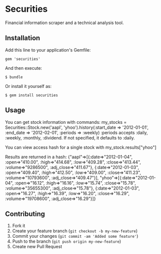 # Securities

Financial information scraper and a technical analysis tool.

## Installation

Add this line to your application's Gemfile:

    gem 'securities'

And then execute:

    $ bundle

Or install it yourself as:

    $ gem install securities

## Usage

You can get stock information with commands:
	my_stocks = Securities::Stock.new('aapl', 'yhoo').history(:start_date => '2012-01-01', :end_date => '2012-02-01', :periods => :weekly)
	:periods accepts :daily, :weekly, :monthly, :dividend. If not specified, it defaults to :daily.

You can view access hash for a single stock with 
	my_stock.results["yhoo"]

Results are returned in a hash:
	{"aapl"=>[{:date=>"2012-01-04", :open=>"410.00", :high=>"414.68", :low=>"409.28", :close=>"413.44", :volume=>"9286500", :adj_close=>"411.67"}, {:date=>"2012-01-03", :open=>"409.40", :high=>"412.50", :low=>"409.00", :close=>"411.23", :volume=>"10793600", :adj_close=>"409.47"}], 
	"yhoo"=>[{:date=>"2012-01-04", :open=>"16.12", :high=>"16.16", :low=>"15.74", :close=>"15.78", :volume=>"35655300", :adj_close=>"15.78"}, {:date=>"2012-01-03", :open=>"16.27", :high=>"16.39", :low=>"16.20", :close=>"16.29", :volume=>"19708600", :adj_close=>"16.29"}]}


## Contributing

1. Fork it
2. Create your feature branch (`git checkout -b my-new-feature`)
3. Commit your changes (`git commit -am 'Added some feature'`)
4. Push to the branch (`git push origin my-new-feature`)
5. Create new Pull Request
